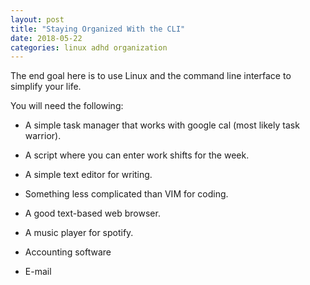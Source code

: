 ```yaml
---
layout: post
title: "Staying Organized With the CLI"
date: 2018-05-22
categories: linux adhd organization
---
```

The end goal here is to use Linux and the command line interface to simplify your life. 

You will need the following:

* A simple task manager that works with google cal (most likely task warrior).

* A script where you can enter work shifts for the week.

* A simple text editor for writing.

* Something less complicated than VIM for coding.

* A good text-based web browser.

* A music player for spotify.

* Accounting software

* E-mail
